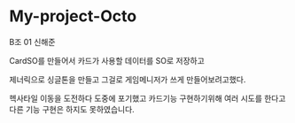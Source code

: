 # My-project-Octo

B조 01 신해준


CardSO를 만들어서
카드가 사용할 데이터를 SO로 저장하고

제너릭으로 싱글톤을 만들고
그걸로  게임메니저가 쓰게 만들어보려고했다.



헥사타일 이동을 도전하다 도중에 포기했고
카드기능 구현하기위해 여러 시도를 한다고
다른 기능 구현은 하지도 못하였습니다.
